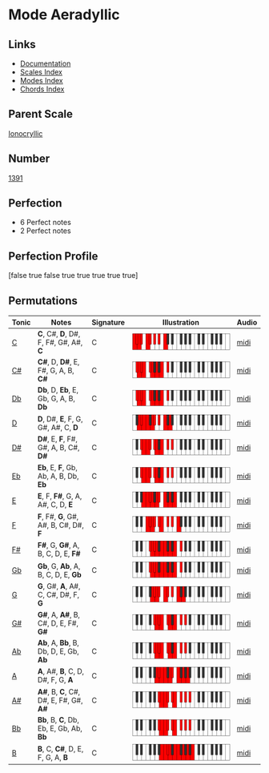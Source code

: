# Mode Aeradyllic

## Links

- [Documentation](index.md)
- [Scales Index](Scales.md)
- [Modes Index](Modes.md)
- [Chords Index](Chords.md)

## Parent Scale

[Ionocryllic](ScaleIonocryllic.md)

## Number

[1391](https://ianring.com/musictheory/scales/1391)

## Perfection

- 6 Perfect notes
- 2 Perfect notes

## Perfection Profile

[false true false true true true true true]

## Permutations

| Tonic | Notes | Signature | Illustration | Audio |
|-------|-------|-----------|--------------|-------|
| [C](ModeCNaturalAeradyllic.md) | **C**, C#, **D**, D#, F, F#, G#, A#, **C** | C | ![CNaturalAeradyllic](ModeCNaturalAeradyllic.png) | [midi](https://github.com/edipermadi/music/blob/main/docs/ModeCNaturalAeradyllic.mid?raw=true) |
| [C#](ModeCSharpAeradyllic.md) | **C#**, D, **D#**, E, F#, G, A, B, **C#** | C | ![CSharpAeradyllic](ModeCSharpAeradyllic.png) | [midi](https://github.com/edipermadi/music/blob/main/docs/ModeCSharpAeradyllic.mid?raw=true) |
| [Db](ModeDFlatAeradyllic.md) | **Db**, D, **Eb**, E, Gb, G, A, B, **Db** | C | ![DFlatAeradyllic](ModeDFlatAeradyllic.png) | [midi](https://github.com/edipermadi/music/blob/main/docs/ModeDFlatAeradyllic.mid?raw=true) |
| [D](ModeDNaturalAeradyllic.md) | **D**, D#, **E**, F, G, G#, A#, C, **D** | C | ![DNaturalAeradyllic](ModeDNaturalAeradyllic.png) | [midi](https://github.com/edipermadi/music/blob/main/docs/ModeDNaturalAeradyllic.mid?raw=true) |
| [D#](ModeDSharpAeradyllic.md) | **D#**, E, **F**, F#, G#, A, B, C#, **D#** | C | ![DSharpAeradyllic](ModeDSharpAeradyllic.png) | [midi](https://github.com/edipermadi/music/blob/main/docs/ModeDSharpAeradyllic.mid?raw=true) |
| [Eb](ModeEFlatAeradyllic.md) | **Eb**, E, **F**, Gb, Ab, A, B, Db, **Eb** | C | ![EFlatAeradyllic](ModeEFlatAeradyllic.png) | [midi](https://github.com/edipermadi/music/blob/main/docs/ModeEFlatAeradyllic.mid?raw=true) |
| [E](ModeENaturalAeradyllic.md) | **E**, F, **F#**, G, A, A#, C, D, **E** | C | ![ENaturalAeradyllic](ModeENaturalAeradyllic.png) | [midi](https://github.com/edipermadi/music/blob/main/docs/ModeENaturalAeradyllic.mid?raw=true) |
| [F](ModeFNaturalAeradyllic.md) | **F**, F#, **G**, G#, A#, B, C#, D#, **F** | C | ![FNaturalAeradyllic](ModeFNaturalAeradyllic.png) | [midi](https://github.com/edipermadi/music/blob/main/docs/ModeFNaturalAeradyllic.mid?raw=true) |
| [F#](ModeFSharpAeradyllic.md) | **F#**, G, **G#**, A, B, C, D, E, **F#** | C | ![FSharpAeradyllic](ModeFSharpAeradyllic.png) | [midi](https://github.com/edipermadi/music/blob/main/docs/ModeFSharpAeradyllic.mid?raw=true) |
| [Gb](ModeGFlatAeradyllic.md) | **Gb**, G, **Ab**, A, B, C, D, E, **Gb** | C | ![GFlatAeradyllic](ModeGFlatAeradyllic.png) | [midi](https://github.com/edipermadi/music/blob/main/docs/ModeGFlatAeradyllic.mid?raw=true) |
| [G](ModeGNaturalAeradyllic.md) | **G**, G#, **A**, A#, C, C#, D#, F, **G** | C | ![GNaturalAeradyllic](ModeGNaturalAeradyllic.png) | [midi](https://github.com/edipermadi/music/blob/main/docs/ModeGNaturalAeradyllic.mid?raw=true) |
| [G#](ModeGSharpAeradyllic.md) | **G#**, A, **A#**, B, C#, D, E, F#, **G#** | C | ![GSharpAeradyllic](ModeGSharpAeradyllic.png) | [midi](https://github.com/edipermadi/music/blob/main/docs/ModeGSharpAeradyllic.mid?raw=true) |
| [Ab](ModeAFlatAeradyllic.md) | **Ab**, A, **Bb**, B, Db, D, E, Gb, **Ab** | C | ![AFlatAeradyllic](ModeAFlatAeradyllic.png) | [midi](https://github.com/edipermadi/music/blob/main/docs/ModeAFlatAeradyllic.mid?raw=true) |
| [A](ModeANaturalAeradyllic.md) | **A**, A#, **B**, C, D, D#, F, G, **A** | C | ![ANaturalAeradyllic](ModeANaturalAeradyllic.png) | [midi](https://github.com/edipermadi/music/blob/main/docs/ModeANaturalAeradyllic.mid?raw=true) |
| [A#](ModeASharpAeradyllic.md) | **A#**, B, **C**, C#, D#, E, F#, G#, **A#** | C | ![ASharpAeradyllic](ModeASharpAeradyllic.png) | [midi](https://github.com/edipermadi/music/blob/main/docs/ModeASharpAeradyllic.mid?raw=true) |
| [Bb](ModeBFlatAeradyllic.md) | **Bb**, B, **C**, Db, Eb, E, Gb, Ab, **Bb** | C | ![BFlatAeradyllic](ModeBFlatAeradyllic.png) | [midi](https://github.com/edipermadi/music/blob/main/docs/ModeBFlatAeradyllic.mid?raw=true) |
| [B](ModeBNaturalAeradyllic.md) | **B**, C, **C#**, D, E, F, G, A, **B** | C | ![BNaturalAeradyllic](ModeBNaturalAeradyllic.png) | [midi](https://github.com/edipermadi/music/blob/main/docs/ModeBNaturalAeradyllic.mid?raw=true) |
